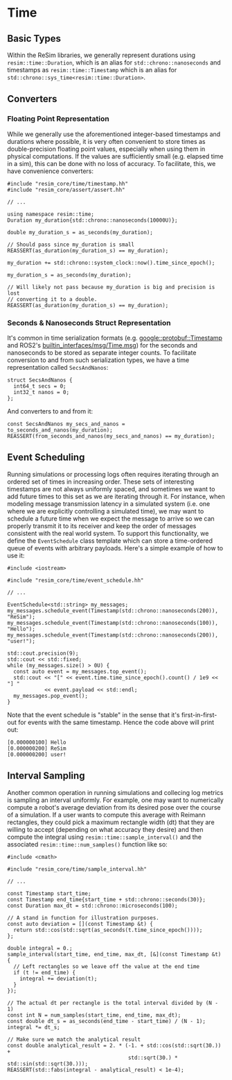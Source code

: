 # Time

## Basic Types

Within the ReSim libraries, we generally represent durations using
`resim::time::Duration`, which is an alias for `std::chrono::nanoseconds` and
timestamps as `resim::time::Timestamp` which is an alias for
`std::chrono::sys_time<resim::time::Duration>`. 


## Converters


### Floating Point Representation

While we generally use the aforementioned integer-based timestamps and
durations where possible, it is very often convenient to store times as
double-precision floating point values, especially when using them in physical
computations. If the values are sufficiently small (e.g. elapsed time in a
sim), this can be done with no loss of accuracy. To facilitate, this, we have
convenience converters:

```
#include "resim_core/time/timestamp.hh"
#include "resim_core/assert/assert.hh"

// ...

using namespace resim::time;
Duration my_duration{std::chrono::nanoseconds(10000U)};

double my_duration_s = as_seconds(my_duration);

// Should pass since my_duration is small
REASSERT(as_duration(my_duration_s) == my_duration);

my_duration += std::chrono::system_clock::now().time_since_epoch();

my_duration_s = as_seconds(my_duration);

// Will likely not pass because my_duration is big and precision is lost
// converting it to a double.
REASSERT(as_duration(my_duration_s) == my_duration);
```

### Seconds & Nanoseconds Struct Representation

It's common in time serialization formats (e.g.
[google::protobuf::Timestamp](https://github.com/protocolbuffers/protobuf/blob/main/src/google/protobuf/timestamp.proto)
and ROS2's
[builtin_interfaces/msg/Time.msg](https://github.com/ros2/rcl_interfaces/blob/master/builtin_interfaces/msg/Time.msg))
for the seconds and nanoseconds to be stored as separate integer counts. To
facilitate conversion to and from such serialization types, we have a time
representation called `SecsAndNanos`:

```
struct SecsAndNanos {
  int64_t secs = 0;
  int32_t nanos = 0;
};
```

And converters to and from it:

```
const SecsAndNanos my_secs_and_nanos = to_seconds_and_nanos(my_duration);
REASSERT(from_seconds_and_nanos(my_secs_and_nanos) == my_duration);
```

## Event Scheduling

Running simulations or processing logs often requires iterating through an
ordered set of times in increasing order. These sets of interesting timestamps
are not always uniformly spaced, and sometimes we want to add future times to
this set as we are iterating through it. For instance, when modeling message
transmission latency in a simulated system (i.e. one where we are explicitly
controlling a simulated time), we may want to schedule a future time when we
expect the message to arrive so we can properly transmit it to its receiver and
keep the order of messages consistent with the real world system. To support
this functionality, we define the `EventSchedule` class template which can
store a time-ordered queue of events with arbitrary payloads. Here's a simple
example of how to use it:

```
#include <iostream>

#include "resim_core/time/event_schedule.hh"

// ...

EventSchedule<std::string> my_messages;
my_messages.schedule_event(Timestamp(std::chrono::nanoseconds(200)), "ReSim");
my_messages.schedule_event(Timestamp(std::chrono::nanoseconds(100)), "Hello");
my_messages.schedule_event(Timestamp(std::chrono::nanoseconds(200)), "user!");

std::cout.precision(9);
std::cout << std::fixed;
while (my_messages.size() > 0U) {
  const auto event = my_messages.top_event();
  std::cout << "[" << event.time.time_since_epoch().count() / 1e9 << "] "
            << event.payload << std::endl;
  my_messages.pop_event();
}
```

Note that the event schedule is "stable" in the sense that it's
first-in-first-out for events with the same timestamp. Hence the code above will print out:

```
[0.000000100] Hello
[0.000000200] ReSim
[0.000000200] user!
```

## Interval Sampling

Another common operation in running simulations and collecing log metrics is
sampling an interval uniformly. For example, one may want to numerically
compute a robot's average deviation from its desired pose over the course of a
simulation. If a user wants to compute this average with Reimann rectangles,
they could pick a maximum rectangle width (dt) that they are willing to accept
(depending on what accuracy they desire) and then compute the integral using
`resim::time::sample_interval()` and the associated
`resim::time::num_samples()` function like so:

```
#include <cmath>

#include "resim_core/time/sample_interval.hh"

// ...

const Timestamp start_time;
const Timestamp end_time{start_time + std::chrono::seconds(30)};
const Duration max_dt = std::chrono::microseconds(100);

// A stand in function for illustration purposes.
const auto deviation = [](const Timestamp &t) {
  return std::cos(std::sqrt(as_seconds(t.time_since_epoch())));
};

double integral = 0.;
sample_interval(start_time, end_time, max_dt, [&](const Timestamp &t) {
  // Left rectangles so we leave off the value at the end time
  if (t != end_time) {
    integral += deviation(t);
  }
});

// The actual dt per rectangle is the total interval divided by (N - 1)
const int N = num_samples(start_time, end_time, max_dt);
const double dt_s = as_seconds(end_time - start_time) / (N - 1);
integral *= dt_s;

// Make sure we match the analytical result
const double analytical_result = 2. * (-1. + std::cos(std::sqrt(30.)) +
                                       std::sqrt(30.) * std::sin(std::sqrt(30.)));
REASSERT(std::fabs(integral - analytical_result) < 1e-4);
```
